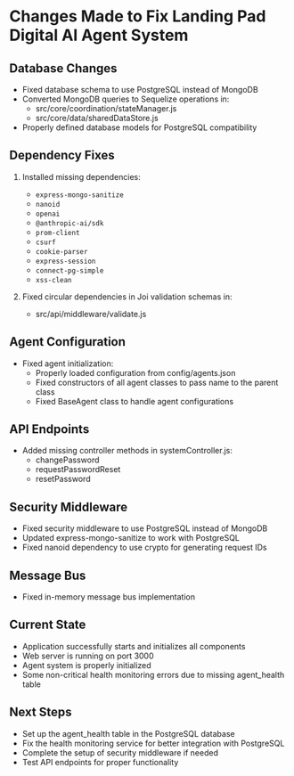 # Changes Made to Fix Landing Pad Digital AI Agent System

## Database Changes
- Fixed database schema to use PostgreSQL instead of MongoDB
- Converted MongoDB queries to Sequelize operations in:
  - src/core/coordination/stateManager.js
  - src/core/data/sharedDataStore.js
- Properly defined database models for PostgreSQL compatibility

## Dependency Fixes
1. Installed missing dependencies:
   - `express-mongo-sanitize`
   - `nanoid`
   - `openai`
   - `@anthropic-ai/sdk`
   - `prom-client`
   - `csurf`
   - `cookie-parser`
   - `express-session`
   - `connect-pg-simple`
   - `xss-clean`

2. Fixed circular dependencies in Joi validation schemas in:
   - src/api/middleware/validate.js

## Agent Configuration
- Fixed agent initialization:
  - Properly loaded configuration from config/agents.json
  - Fixed constructors of all agent classes to pass name to the parent class
  - Fixed BaseAgent class to handle agent configurations

## API Endpoints
- Added missing controller methods in systemController.js:
  - changePassword
  - requestPasswordReset
  - resetPassword

## Security Middleware
- Fixed security middleware to use PostgreSQL instead of MongoDB
- Updated express-mongo-sanitize to work with PostgreSQL
- Fixed nanoid dependency to use crypto for generating request IDs

## Message Bus
- Fixed in-memory message bus implementation

## Current State
- Application successfully starts and initializes all components
- Web server is running on port 3000
- Agent system is properly initialized
- Some non-critical health monitoring errors due to missing agent_health table

## Next Steps
- Set up the agent_health table in the PostgreSQL database
- Fix the health monitoring service for better integration with PostgreSQL
- Complete the setup of security middleware if needed
- Test API endpoints for proper functionality